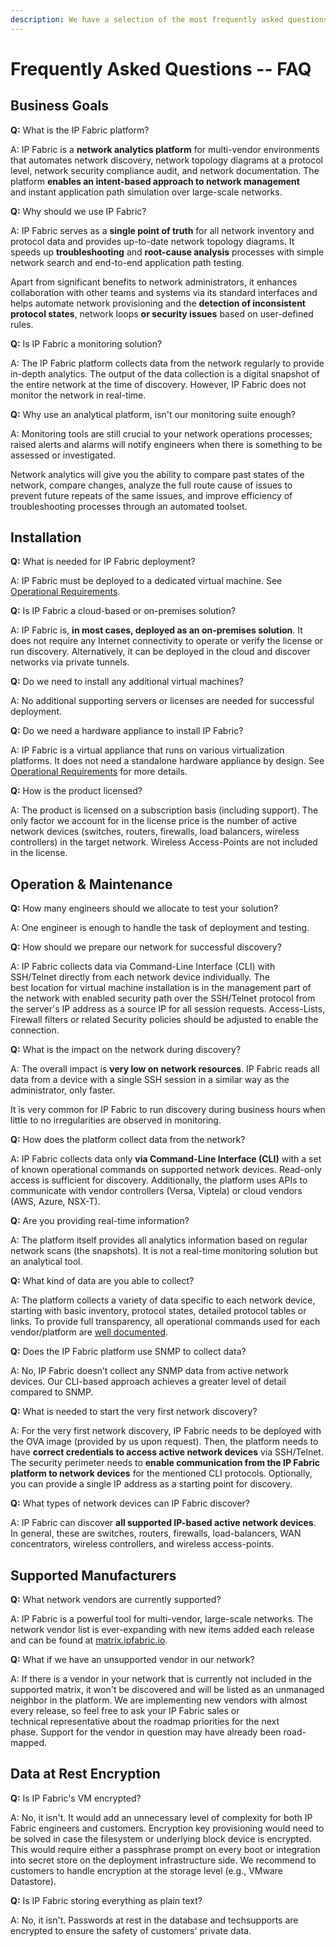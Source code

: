 ```yaml
---
description: We have a selection of the most frequently asked questions that you can check out here!
---
```


# Frequently Asked Questions -- FAQ

## Business Goals

**Q:** What is the IP Fabric platform?

A: IP Fabric is a **network analytics platform** for multi-vendor environments that automates network discovery, network topology diagrams at a protocol level, network security compliance audit, and network documentation. The platform **enables an intent-based approach to network management** and instant application path simulation over large-scale networks.

**Q:** Why should we use IP Fabric?

A: IP Fabric serves as a **single point of truth** for all network inventory and protocol data and provides up-to-date network topology diagrams. It speeds up **troubleshooting** and **root-cause analysis** processes with simple network search and end-to-end application path testing.

Apart from significant benefits to network administrators, it enhances collaboration with other teams and systems via its standard interfaces and helps automate network provisioning and the **detection of inconsistent protocol states**, network loops **or security issues** based on user-defined rules.

**Q:** Is IP Fabric a monitoring solution?

A: The IP Fabric platform collects data from the network regularly to provide in-depth analytics. The output of the data collection is a digital snapshot of the entire network at the time of discovery. However, IP Fabric does not monitor the network in real-time.

**Q:** Why use an analytical platform, isn't our monitoring suite enough?

A: Monitoring tools are still crucial to your network operations processes; raised alerts and alarms will notify engineers when there is something to be assessed or investigated.

Network analytics will give you the ability to compare past states of the network, compare changes, analyze the full route cause of issues to prevent future repeats of the same issues, and improve efficiency of troubleshooting processes through an automated toolset.

## Installation

**Q:** What is needed for IP Fabric deployment?

A: IP Fabric must be deployed to a dedicated virtual machine. See [Operational Requirements](index.md#operational-requirements).

**Q:** Is IP Fabric a cloud-based or on-premises solution?

A: IP Fabric is, **in most cases, deployed as an on-premises solution**. It does not require any Internet connectivity to operate or verify the license or run discovery. Alternatively, it can be deployed in the cloud and discover networks via private tunnels.

**Q:** Do we need to install any additional virtual machines?

A: No additional supporting servers or licenses are needed for successful deployment.

**Q:** Do we need a hardware appliance to install IP Fabric?

A: IP Fabric is a virtual appliance that runs on various virtualization platforms. It does not need a standalone hardware appliance by design. See [Operational Requirements](index.md#operational-requirements) for more details.

**Q:** How is the product licensed?

A: The product is licensed on a subscription basis (including support). The only factor we account for in the license price is the number of active network devices (switches, routers, firewalls, load balancers, wireless controllers) in the target network. Wireless Access-Points are not included in the license.

## Operation & Maintenance

**Q:** How many engineers should we allocate to test your solution?

A: One engineer is enough to handle the task of deployment and testing.

**Q:** How should we prepare our network for successful discovery?

A: IP Fabric collects data via Command-Line Interface (CLI) with SSH/Telnet directly from each network device individually. The best location for virtual machine installation is in the management part of the network with enabled security path over the SSH/Telnet protocol from the server's IP address as a source IP for all session requests. Access-Lists, Firewall filters or related Security policies should be adjusted to enable the connection.

**Q:** What is the impact on the network during discovery?

A: The overall impact is **very low on network resources**. IP Fabric reads all data from a device with a single SSH session in a similar way as the administrator, only faster.

It is very common for IP Fabric to run discovery during business hours when little to no irregularities are observed in monitoring.

**Q:** How does the platform collect data from the network?

A: IP Fabric collects data only **via Command-Line Interface (CLI)** with a set of known operational commands on supported network devices. Read-only access is sufficient for discovery. Additionally, the platform uses APIs to communicate with vendor controllers (Versa, Viptela) or cloud vendors (AWS, Azure, NSX-T).

**Q:** Are you providing real-time information?

A: The platform itself provides all analytics information based on regular network scans (the snapshots). It is not a real-time monitoring solution but an analytical tool.

**Q:** What kind of data are you able to collect?

A: The platform collects a variety of data specific to each network device, starting with basic inventory, protocol states, detailed protocol tables or links. To provide full transparency, all operational commands used for each vendor/platform are [well documented](https://matrix.ipfabric.io).

**Q:** Does the IP Fabric platform use SNMP to collect data?

A: No, IP Fabric doesn’t collect any SNMP data from active network devices. Our CLI-based approach achieves a greater level of detail compared to SNMP.

**Q:** What is needed to start the very first network discovery?

A: For the very first network discovery, IP Fabric needs to be deployed with the OVA image (provided by us upon request). Then, the platform needs to have **correct credentials to access active network devices** via SSH/Telnet. The security perimeter needs to **enable communication from the IP Fabric platform to network devices** for the mentioned CLI protocols. Optionally, you can provide a single IP address as a starting point for discovery.

**Q:** What types of network devices can IP Fabric discover?

A: IP Fabric can discover **all supported IP-based active network devices**. In general, these are switches, routers, firewalls, load-balancers, WAN concentrators, wireless controllers, and wireless access-points.

## Supported Manufacturers

**Q:** What network vendors are currently supported?

A: IP Fabric is a powerful tool for multi-vendor, large-scale networks. The network vendor list is ever-expanding with new items added each release and can be found at [matrix.ipfabric.io](https://matrix.ipfabric.io).

**Q:** What if we have an unsupported vendor in our network?

A: If there is a vendor in your network that is currently not included in the supported matrix, it won't be discovered and will be listed as an unmanaged neighbor in the platform. We are implementing new vendors with almost every release, so feel free to ask your IP Fabric sales or technical representative about the roadmap priorities for the next phase. Support for the vendor in question may have already been road-mapped.

## Data at Rest Encryption

**Q:** Is IP Fabric's VM encrypted?

A: No, it isn't. It would add an unnecessary level of complexity for both IP Fabric engineers and customers. Encryption key provisioning would need to be solved in case the filesystem or underlying block device is encrypted. This would require either a passphrase prompt on every boot or integration into secret store on the deployment infrastructure side. We recommend to customers to handle encryption at the storage level (e.g., VMware Datastore).

**Q:** Is IP Fabric storing everything as plain text?

A: No, it isn't. Passwords at rest in the database and techsupports are encrypted to ensure the safety of customers' private data.

